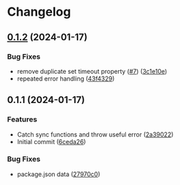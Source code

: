 # Changelog

## [0.1.2](https://github.com/humanwhocodes/retry/compare/v0.1.1...v0.1.2) (2024-01-17)


### Bug Fixes

* remove duplicate set timeout property ([#7](https://github.com/humanwhocodes/retry/issues/7)) ([3c1e10e](https://github.com/humanwhocodes/retry/commit/3c1e10e1412a6e0f8b32020eb5c4c3a4af7ce8a5))
* repeated error handling ([43f4329](https://github.com/humanwhocodes/retry/commit/43f432944d9ac4cfd272663254dbfbd12faa9009))

## 0.1.1 (2024-01-17)


### Features

* Catch sync functions and throw useful error ([2a39022](https://github.com/humanwhocodes/retry/commit/2a3902271fa15f6b68037227db87d13961731548))
* Initial commit ([6ceda26](https://github.com/humanwhocodes/retry/commit/6ceda26bf39aaba60ae3a07b9711e4b413d67df9))


### Bug Fixes

* package.json data ([27970c0](https://github.com/humanwhocodes/retry/commit/27970c0f709133c5c13c0fa312b579352a3c0434))
